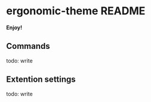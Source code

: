 # ergonomic-theme README

**Enjoy!**

## Commands

todo: write

## Extention settings

todo: write

